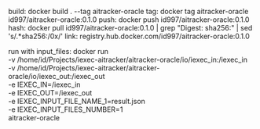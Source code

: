 build: docker build . --tag aitracker-oracle
tag: docker tag aitracker-oracle id997/aitracker-oracle:0.1.0
push: docker push id997/aitracker-oracle:0.1.0
hash: docker pull id997/aitracker-oracle:0.1.0 | grep "Digest: sha256:" | sed 's/.*sha256:/0x/'
link: registry.hub.docker.com/id997/aitracker-oracle:0.1.0


run with input_files: docker run \
    -v /home/id/Projects/iexec-aitracker/aitracker-oracle/io/iexec_in:/iexec_in \
    -v /home/id/Projects/iexec-aitracker/aitracker-oracle/io/iexec_out:/iexec_out \
    -e IEXEC_IN=/iexec_in \
    -e IEXEC_OUT=/iexec_out \
    -e IEXEC_INPUT_FILE_NAME_1=result.json \
    -e IEXEC_INPUT_FILES_NUMBER=1 \
    aitracker-oracle